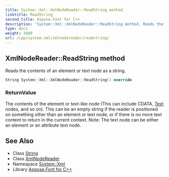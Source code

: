 ```yaml
---
title: System::Xml::XmlNodeReader::ReadString method
linktitle: ReadString
second_title: Aspose.Font for C++
description: 'System::Xml::XmlNodeReader::ReadString method. Reads the contents of an element or text node as a string in C++.'
type: docs
weight: 3600
url: /cpp/system.xml/xmlnodereader/readstring/
---
```

## XmlNodeReader::ReadString method


Reads the contents of an element or text node as a string.

```cpp
String System::Xml::XmlNodeReader::ReadString() override
```


### ReturnValue

The contents of the element or text-like node (This can include CDATA, [Text](../../../system.text/) nodes, and so on). This can be an empty string if the reader is positioned on something other than an element or text node, or if there is no more text content to return in the current context. Note: The text node can be either an element or an attribute text node.

## See Also

* Class [String](../../../system/string/)
* Class [XmlNodeReader](../)
* Namespace [System::Xml](../../)
* Library [Aspose.Font for C++](../../../)
